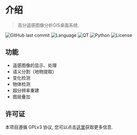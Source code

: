 # 介绍

> 高分遥感图像分析GIS桌面系统.

![GitHub last commit](https://img.shields.io/github/last-commit/study-233/qgis_dev)
![Language](https://img.shields.io/badge/Language-C++-royalblue)
![QT](https://img.shields.io/badge/QT-%3E%3D5.15.2-%2341CD52)
![Python](https://img.shields.io/badge/Python-%3E%3D3.9-blue)
![License](https://img.shields.io/badge/License-GPL--3.0-orange)

## 功能

- 遥感图像的显示、处理
- 语义分割（地物提取）
- 变化检测
- 物体检测
- 超分辨率重建
- 图层叠加

## 许可证

本项目遵循 GPLv3 协议, 您可以点击[这里](../LICENSE.md)获取更多信息.
